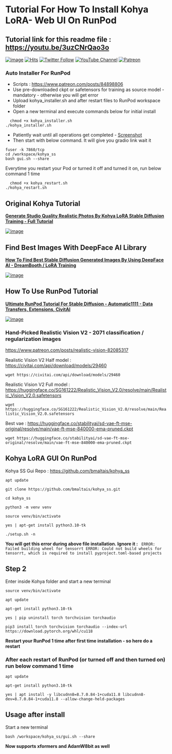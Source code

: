 # Tutorial For How To Install Kohya LoRA- Web UI On RunPod

## Tutorial link for this readme file : https://youtu.be/3uzCNrQao3o

[![image](https://img.shields.io/discord/772774097734074388?label=Discord&logo=discord)](https://discord.com/servers/software-engineering-courses-secourses-772774097734074388) [![Hits](https://hits.seeyoufarm.com/api/count/incr/badge.svg?url=https%3A%2F%2Fgithub.com%2FFurkanGozukara%2FStable-Diffusion%2Fedit%2Fmain%2FTutorials%2FHow-To-Install-Kohya-LoRA-Web-UI-On-RunPod.md&count_bg=%2379C83D&title_bg=%239E0F0F&icon=apachespark.svg&icon_color=%23E7E7E7&title=views&edge_flat=false)](https://hits.seeyoufarm.com) [![Twitter Follow](https://img.shields.io/twitter/follow/GozukaraFurkan?label=Follow&style=social)](https://twitter.com/GozukaraFurkan) [![YouTube Channel](https://img.shields.io/badge/YouTube-Channel-red?style=for-the-badge&logo=youtube)](https://www.youtube.com/SECourses) [![Patreon](https://img.shields.io/badge/Patreon-Support%20Me-f96854?style=for-the-badge&logo=patreon)](https://www.patreon.com/SECourses)

### Auto Installer For RunPod
* Scripts : https://www.patreon.com/posts/84898806
* Use pre-downloaded ckpt or safetensors for training as source model - mandatory - otherwise you will get error
* Upload kohya_installer.sh and after restart files to RunPod workspace folder
* Open a new terminal and execute commands below for initial install
```
  chmod +x kohya_installer.sh
./kohya_installer.sh
```
* Patiently wait until all operations get completed - [Screenshot](https://s3.amazonaws.com/moonup/production/uploads/6345bd89fe134dfd7a0dba40/2EShruWEjxwmXbThP9PIz.png)
* Then start with below command. It will give you gradio link wait it
```
fuser -k 7860/tcp
cd /workspace/kohya_ss
bash gui.sh --share
```

Everytime you restart your Pod or turned it off and turned it on, run below command 1 time
```
  chmod +x kohya_restart.sh
./kohya_restart.sh
```


## Original Kohya Tutorial

[**Generate Studio Quality Realistic Photos By Kohya LoRA Stable Diffusion Training - Full Tutorial**](https://youtu.be/TpuDOsuKIBo)

[![image](https://user-images.githubusercontent.com/19240467/235155355-83ff14e5-a3c8-4ae8-83a5-6d2573189a22.png)](https://youtu.be/TpuDOsuKIBo)

## Find Best Images With DeepFace AI Library

[**How To Find Best Stable Diffusion Generated Images By Using DeepFace AI - DreamBooth / LoRA Training**](https://youtu.be/343I11mhnXs)

[![image](https://user-images.githubusercontent.com/19240467/236293388-6254ff84-0866-4bd4-a5d4-2db3c42be3f0.png)](https://youtu.be/343I11mhnXs)

## How To Use RunPod Tutorial

[**Ultimate RunPod Tutorial For Stable Diffusion - Automatic1111 - Data Transfers, Extensions, CivitAI**](https://www.youtube.com/watch?v=QN1vdGhjcRc) 

[![image](https://user-images.githubusercontent.com/19240467/219958249-82ecb925-901b-4f87-b776-f592b0f5eaad.png)](https://www.youtube.com/watch?v=QN1vdGhjcRc)

### Hand-Picked Realistic Vision V2 - 2071 classification / regularization images

https://www.patreon.com/posts/realistic-vision-82085317

Realistic Vision V2 Half model : https://civitai.com/api/download/models/29460

```wget https://civitai.com/api/download/models/29460```

Realistic Vision V2 Full model : https://huggingface.co/SG161222/Realistic_Vision_V2.0/resolve/main/Realistic_Vision_V2.0.safetensors

```wget https://huggingface.co/SG161222/Realistic_Vision_V2.0/resolve/main/Realistic_Vision_V2.0.safetensors```

Best vae : https://huggingface.co/stabilityai/sd-vae-ft-mse-original/resolve/main/vae-ft-mse-840000-ema-pruned.ckpt

```wget https://huggingface.co/stabilityai/sd-vae-ft-mse-original/resolve/main/vae-ft-mse-840000-ema-pruned.ckpt``` 


## Kohya LoRA GUI On RunPod

Kohya SS Gui Repo : https://github.com/bmaltais/kohya_ss

```
apt update

git clone https://github.com/bmaltais/kohya_ss.git

cd kohya_ss

python3 -m venv venv

source venv/bin/activate

yes | apt-get install python3.10-tk

./setup.sh -n

```

**You will get this error during above file installation. Ignore it :**  ``` ERROR: Failed building wheel for tensorrt
ERROR: Could not build wheels for tensorrt, which is required to install pyproject.toml-based projects```

## Step 2

Enter inside Kohya folder and start a new terminal

```
source venv/bin/activate

apt update

apt-get install python3.10-tk

yes | pip uninstall torch torchvision torchaudio

pip3 install torch torchvision torchaudio --index-url https://download.pytorch.org/whl/cu118
```

**Restart your RunPod 1 time after first time installation - so here do a restart**

### After each restart of RunPod (or turned off and then turned on) run below command 1 time

```
apt update

apt-get install python3.10-tk

yes | apt install -y libcudnn8=8.7.0.84-1+cuda11.8 libcudnn8-dev=8.7.0.84-1+cuda11.8 --allow-change-held-packages
```

## Usage after install

Start a new terminal

```
bash /workspace/kohya_ss/gui.sh --share
```

**Now supports xformers and AdamW8bit as well**


